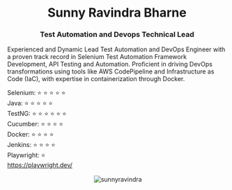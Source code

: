 <h1 align="center">Sunny Ravindra Bharne</h1>
<h3 align="center">Test Automation and Devops Technical Lead</h3>


<p>
      Experienced and Dynamic Lead Test Automation and DevOps Engineer with a proven track record in Selenium Test Automation Framework Development, API Testing
and Automation. Proficient in driving DevOps transformations using tools like AWS
CodePipeline and Infrastructure as Code (IaC), with expertise in containerization through Docker.
</p>


Selenium: ⭐ ⭐ ⭐ ⭐ ⭐
<br>
Java: ⭐ ⭐ ⭐ ⭐ ⭐
<br>
TestNG: ⭐ ⭐ ⭐ ⭐ ⭐ ⭐
<br>
Cucumber: ⭐ ⭐ ⭐ ⭐
<br>
Docker: ⭐ ⭐ ⭐ ⭐ 
<br>
Jenkins: ⭐ ⭐ ⭐ ⭐ 
<br>
Playwright: ⭐
<br>
https://playwright.dev/
<br>

<p align="center">&nbsp;<img align="center" src="https://github-readme-stats.vercel.app/api?username=sunnyravindra&show_icons=true&locale=en" alt="sunnyravindra" /></p>

</br>




